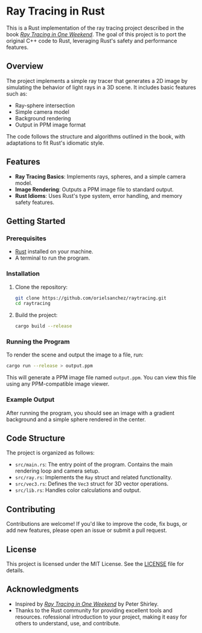 # Ray Tracing in Rust

This is a Rust implementation of the ray tracing project described in the book [*Ray Tracing in One Weekend*](https://raytracing.github.io/books/RayTracingInOneWeekend.html). The goal of this project is to port the original C++ code to Rust, leveraging Rust's safety and performance features.

## Overview

The project implements a simple ray tracer that generates a 2D image by simulating the behavior of light rays in a 3D scene. It includes basic features such as:

- Ray-sphere intersection
- Simple camera model
- Background rendering
- Output in PPM image format

The code follows the structure and algorithms outlined in the book, with adaptations to fit Rust's idiomatic style.

## Features

- **Ray Tracing Basics**: Implements rays, spheres, and a simple camera model.
- **Image Rendering**: Outputs a PPM image file to standard output.
- **Rust Idioms**: Uses Rust's type system, error handling, and memory safety features.

## Getting Started

### Prerequisites

- [Rust](https://www.rust-lang.org/) installed on your machine.
- A terminal to run the program.

### Installation

1. Clone the repository:
   ```bash
   git clone https://github.com/orielsanchez/raytracing.git
   cd raytracing
   ```

2. Build the project:
   ```bash
   cargo build --release
   ```

### Running the Program

To render the scene and output the image to a file, run:

```bash
cargo run --release > output.ppm
```

This will generate a PPM image file named `output.ppm`. You can view this file using any PPM-compatible image viewer.

### Example Output

After running the program, you should see an image with a gradient background and a simple sphere rendered in the center.

## Code Structure

The project is organized as follows:

- `src/main.rs`: The entry point of the program. Contains the main rendering loop and camera setup.
- `src/ray.rs`: Implements the `Ray` struct and related functionality.
- `src/vec3.rs`: Defines the `Vec3` struct for 3D vector operations.
- `src/lib.rs`: Handles color calculations and output.

## Contributing

Contributions are welcome! If you'd like to improve the code, fix bugs, or add new features, please open an issue or submit a pull request.

## License

This project is licensed under the MIT License. See the [LICENSE](LICENSE) file for details.

## Acknowledgments

- Inspired by [*Ray Tracing in One Weekend*](https://raytracing.github.io/books/RayTracingInOneWeekend.html) by Peter Shirley.
- Thanks to the Rust community for providing excellent tools and resources.
rofessional introduction to your project, making it easy for others to understand, use, and contribute.
